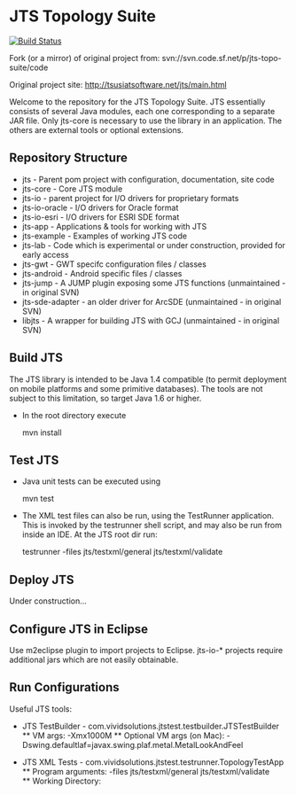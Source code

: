 JTS Topology Suite
==================

[![Build Status](https://travis-ci.org/metteo/jts.svg?branch=master)](https://travis-ci.org/metteo/jts)

Fork (or a mirror) of original project from: svn://svn.code.sf.net/p/jts-topo-suite/code

Original project site: http://tsusiatsoftware.net/jts/main.html
     
Welcome to the repository for the JTS Topology Suite.
JTS essentially consists of several Java modules,
each one corresponding to a separate JAR file.
Only jts-core is necessary to use the library in an application.
The others are external tools or optional extensions.

Repository Structure
--------------------

* jts - Parent pom project with configuration, documentation, site code
* jts-core - Core JTS module
* jts-io - parent project for I/O drivers for proprietary formats
* jts-io-oracle - I/O drivers for Oracle format
* jts-io-esri - I/O drivers for ESRI SDE format
* jts-app - Applications & tools for working with JTS
* jts-example - Examples of working JTS code
* jts-lab - Code which is experimental or under construction, provided for early access
* jts-gwt - GWT specifc configuration files / classes
* jts-android - Android specific files / classes
* jts-jump - A JUMP plugin exposing some JTS functions (unmaintained - in original SVN)
* jts-sde-adapter - an older driver for ArcSDE (unmaintained - in original SVN)
* libjts - A wrapper for building JTS with GCJ (unmaintained - in original SVN)

Build JTS
---------

The JTS library is intended to be Java 1.4 compatible
(to permit deployment on mobile platforms and some primitive databases).
The tools are not subject to this limitation, so target Java 1.6 or higher.

* In the root directory execute

  mvn install

Test JTS
--------

* Java unit tests can be executed using
 
  mvn test
  
* The XML test files can also be run, using the TestRunner application.
  This is invoked by the testrunner shell script, and may
  also be run from inside an IDE.
  At the JTS root dir run:
  
  testrunner -files jts/testxml/general jts/testxml/validate 

Deploy JTS
----------
Under construction...

Configure JTS in Eclipse
------------------------

Use m2eclipse plugin to import projects to Eclipse. jts-io-* projects require additional jars which are not easily obtainable.

Run Configurations 
------------------

Useful JTS tools:

* JTS TestBuilder - com.vividsolutions.jtstest.testbuilder.JTSTestBuilder
** VM args: -Xmx1000M
** Optional VM args (on Mac): -Dswing.defaultlaf=javax.swing.plaf.metal.MetalLookAndFeel

* JTS XML Tests - com.vividsolutions.jtstest.testrunner.TopologyTestApp
** Program arguments: -files jts/testxml/general jts/testxml/validate  
** Working Directory: <repo root>


